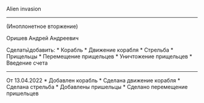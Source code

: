 Alien invasion
____
(Иноплонетное вторжение)

Оришев Андрей Андреевич

Сделать\добавить:
	* Корабль
	* Движение корабля
	* Стрельба
	* Прищельцы
	* Перемещение прищельцев
	* Уничтожение прищельцев
	* Введение счета

____

От 13.04.2022
	* Добавлен корабль
	* Сделана движение корабля
	* Сделана стрельба
	* Добавлены пришельцы
	* Сделано перемещение пришельцев
	